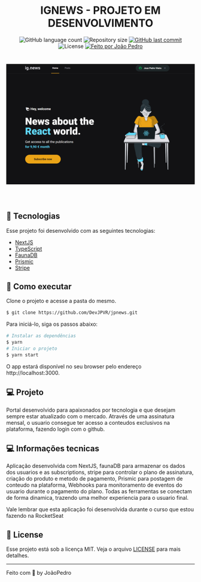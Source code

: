 <h1 align="center">IGNEWS - PROJETO EM DESENVOLVIMENTO</h1>

<p align="center">
  <img alt="GitHub language count" src="https://img.shields.io/github/languages/count/DevJPVR/jpnews?color=%2304D361">

  <img alt="Repository size" src="https://img.shields.io/github/repo-size/DevJPVR/jpnews">

  
  <a href="https://github.com/DevJPVR/ShoppingCart/commits/master">
    <img alt="GitHub last commit" src="https://img.shields.io/github/last-commit/DevJPVR/jpnews">
  </a>
    
   <img alt="License" src="https://img.shields.io/badge/license-MIT-brightgreen">
   <a href="https://github.com/DevJPVR/jpnews/blob/main/LICENSE">


  <a href="#">
    <img alt="Feito por João Pedro" src="https://img.shields.io/badge/feito%20por-JoaoPedro-%237519C1">
  </a>
  

 
</p>


<h1 align="center">
    <img alt="JPNews" src=".github/screen.png" />
</h1>


<br>

## 🧪 Tecnologias

Esse projeto foi desenvolvido com as seguintes tecnologias:

- [NextJS](https://nextjs.org)
- [TypeScript](https://www.typescriptlang.org/)
- [FaunaDB](https://fauna.com/)
- [Prismic](https://prismic.io/)
- [Stripe](https://stripe.com/pt-br-pt)

## 🚀 Como executar

Clone o projeto e acesse a pasta do mesmo.

```bash
$ git clone https://github.com/DevJPVR/jpnews.git
```

Para iniciá-lo, siga os passos abaixo:
```bash
# Instalar as dependências
$ yarn
# Iniciar o projeto
$ yarn start
```
O app estará disponível no seu browser pelo endereço http://localhost:3000.


## 💻 Projeto

Portal desenvolvido para apaixonados por tecnologia e que desejam sempre estar atualizado com o mercado. Através de uma assinatura mensal, o usuario consegue ter acesso a conteudos exclusivos na plataforma,
fazendo login com o github.



## 💻 Informações tecnicas

Aplicação desenvolvida com NextJS, faunaDB para armazenar os dados dos usuarios e as subscriptions, stripe para controlar o plano de assinatura, criação do produto e metodo de pagamento,
Prismic para postagem de conteudo na plataforma, Webhooks para monitoramento de eventos do usuario durante o pagamento do plano. Todas as ferramentas se conectam de forma dinamica, trazendo uma melhor experiencia para o usuario final.

Vale lembrar que esta aplicação foi desenvolvida durante o curso que estou fazendo na RocketSeat


## 📝 License

Esse projeto está sob a licença MIT. Veja o arquivo [LICENSE](https://github.com/DevJPVR/jpnews/blob/main/LICENSE) para mais detalhes.

---

Feito com 💜 by JoãoPedro
